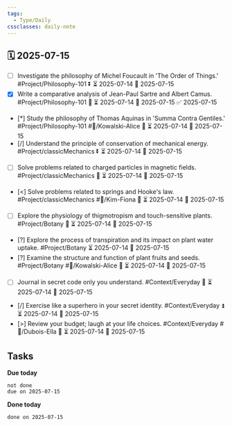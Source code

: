 ```yaml
---
tags:
  - Type/Daily
cssclasses: daily-note
---
```


## 🗓️ 2025-07-15

- [ ] Investigate the philosophy of Michel Foucault in 'The Order of Things.' #Project/Philosophy-101 ⏬ ⏳ 2025-07-14 📅 2025-07-15
- [x] Write a comparative analysis of Jean-Paul Sartre and Albert Camus. #Project/Philosophy-101 🔼 ⏳ 2025-07-14 📅 2025-07-15 ✅ 2025-07-15
- [*] Study the philosophy of Thomas Aquinas in 'Summa Contra Gentiles.' #Project/Philosophy-101 #👤/Kowalski-Alice 🔺 ⏳ 2025-07-14 📅 2025-07-15
- [/] Understand the principle of conservation of mechanical energy. #Project/classicMechanics ⏬ ⏳ 2025-07-14 📅 2025-07-15
- [ ] Solve problems related to charged particles in magnetic fields. #Project/classicMechanics 🔼 ⏳ 2025-07-14 📅 2025-07-15
- [<] Solve problems related to springs and Hooke's law. #Project/classicMechanics #👤/Kim-Fiona 🔺 ⏳ 2025-07-14 📅 2025-07-15
- [ ] Explore the physiology of thigmotropism and touch-sensitive plants. #Project/Botany 🔼 ⏳ 2025-07-14 📅 2025-07-15
- [?] Explore the process of transpiration and its impact on plant water uptake. #Project/Botany ⏳ 2025-07-14 📅 2025-07-15
- [?] Examine the structure and function of plant fruits and seeds. #Project/Botany #👤/Kowalski-Alice 🔺 ⏳ 2025-07-14 📅 2025-07-15
- [ ] Journal in secret code only you understand. #Context/Everyday 🔼 ⏳ 2025-07-14 📅 2025-07-15
- [/] Exercise like a superhero in your secret identity. #Context/Everyday ⏫ ⏳ 2025-07-14 📅 2025-07-15
- [>] Review your budget; laugh at your life choices. #Context/Everyday #👤/Dubois-Ella 🔺 ⏳ 2025-07-14 📅 2025-07-15

## Tasks

**Due today**

```tasks
not done
due on 2025-07-15
```

**Done today**

```tasks
done on 2025-07-15
```
            